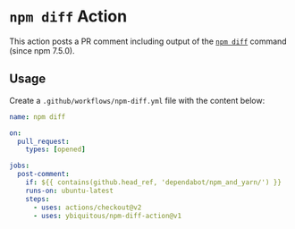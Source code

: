 # `npm diff` Action

This action posts a PR comment including output of the [`npm diff`](https://docs.npmjs.com/cli/v7/commands/npm-diff) command (since npm 7.5.0).

## Usage

Create a `.github/workflows/npm-diff.yml` file with the content below:

```yaml
name: npm diff

on:
  pull_request:
    types: [opened]

jobs:
  post-comment:
    if: ${{ contains(github.head_ref, 'dependabot/npm_and_yarn/') }}
    runs-on: ubuntu-latest
    steps:
      - uses: actions/checkout@v2
      - uses: ybiquitous/npm-diff-action@v1
```
